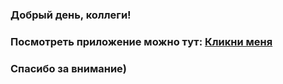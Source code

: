 ### Добрый день, коллеги!

### Посмотреть приложение можно тут: [Кликни меня](https://chuck-norris-test-task.vercel.app/)

### Спасибо за внимание)
